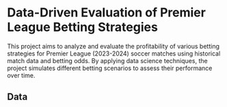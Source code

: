 # Data-Driven Evaluation of Premier League Betting Strategies
This project aims to analyze and evaluate the profitability of various betting strategies for Premier League (2023-2024) soccer matches using historical match data and betting odds. By applying data science techniques, the project simulates different betting scenarios to assess their performance over time.

## Data 


